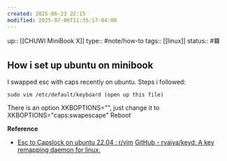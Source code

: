 ```yaml
---
created: 2025-06-23 22:15
modified: 2025-07-06T11:35:17-04:00
---
```

up:: [[CHUWI MiniBook X]]
type:: #note/how-to 
tags:: [[linux]]
status:: #🟥
## How i set up ubuntu on minibook

I swapped esc with caps recently on ubuntu. Steps i followed:
```
sudo vim /etc/default/keyboard (open up this file)
```

There is an option XKBOPTIONS="", just change it to XKBOPTIONS="caps:swapescape"
Reboot

**Reference**
- [Esc to Capslock on ubuntu 22.04 : r/vim](https://www.reddit.com/r/vim/comments/1d6xv5a/esc_to_capslock_on_ubuntu_2204/)
[GitHub - rvaiya/keyd: A key remapping daemon for linux.](https://github.com/rvaiya/keyd)

